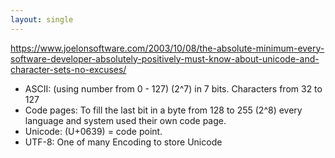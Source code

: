 ```yaml
---
layout: single
---
```


https://www.joelonsoftware.com/2003/10/08/the-absolute-minimum-every-software-developer-absolutely-positively-must-know-about-unicode-and-character-sets-no-excuses/

* ASCII: (using number from 0 - 127) (2^7) in 7 bits. Characters from 32 to 127
* Code pages: To fill the last bit in a byte from 128 to 255 (2^8) every language and system used their own code page.
* Unicode: (U+0639) = code point.
* UTF-8: One of many Encoding to store Unicode

